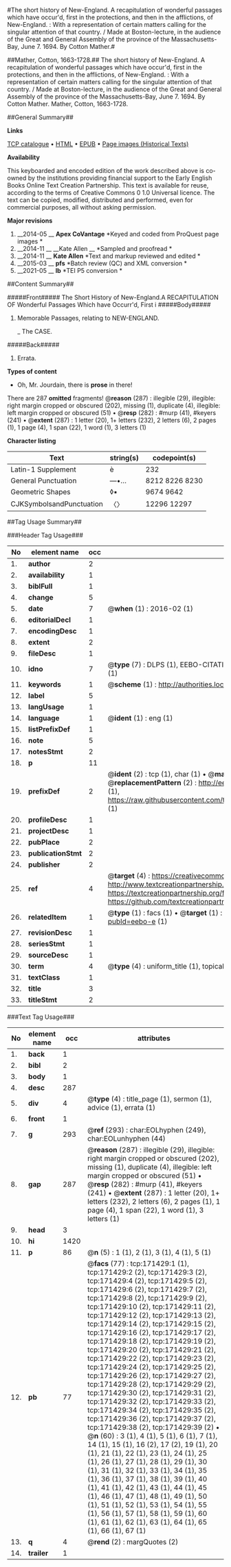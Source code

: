#The short history of New-England. A recapitulation of wonderful passages which have occur'd, first in the protections, and then in the afflictions, of New-England. : With a representation of certain matters calling for the singular attention of that country. / Made at Boston-lecture, in the audience of the Great and General Assembly of the province of the Massachusetts-Bay, June 7. 1694. By Cotton Mather.#

##Mather, Cotton, 1663-1728.##
The short history of New-England. A recapitulation of wonderful passages which have occur'd, first in the protections, and then in the afflictions, of New-England. : With a representation of certain matters calling for the singular attention of that country. / Made at Boston-lecture, in the audience of the Great and General Assembly of the province of the Massachusetts-Bay, June 7. 1694. By Cotton Mather.
Mather, Cotton, 1663-1728.

##General Summary##

**Links**

[TCP catalogue](http://www.ota.ox.ac.uk/tcp/)  • 
[HTML](http://tei.it.ox.ac.uk/tcp/Texts-HTML/free/A88/A88931.html)  • 
[EPUB](http://tei.it.ox.ac.uk/tcp/Texts-EPUB/free/A88/A88931.epub) • 
[Page images (Historical Texts)](https://historicaltexts.jisc.ac.uk/eebo-45097847e)

**Availability**

This keyboarded and encoded edition of the work described above is co-owned by the
    institutions providing financial support to the Early English Books Online Text Creation
    Partnership. This text is available for reuse, according to the terms of  Creative Commons 0 1.0 Universal
    licence. The text can be copied, modified, distributed and performed, even for commercial
    purposes, all without asking permission.

**Major revisions**

1. __2014-05 __ __Apex CoVantage__ *Keyed and coded from ProQuest page images *
1. __2014-11 __ __Kate Allen __ *Sampled and proofread *
1. __2014-11 __ __Kate Allen__ *Text and markup reviewed and edited *
1. __2015-03 __ __pfs__ *Batch review (QC) and XML conversion *
1. __2021-05 __ __lb__ *TEI P5 conversion *

##Content Summary##

#####Front#####
The Short History of New-England.A RECAPITULATION OF Wonderful Passages Which have Occurr'd, First i
#####Body#####

1. Memorable Passages, relating to NEW-ENGLAND.

    _ The CASE.

#####Back#####

1. Errata.

**Types of content**

  * Oh, Mr. Jourdain, there is **prose** in there!

There are 287 **omitted** fragments! 
 @__reason__ (287) : illegible (29), illegible: right margin cropped or obscured (202), missing (1), duplicate (4), illegible: left margin cropped or obscured (51)  •  @__resp__ (282) : #murp (41), #keyers (241)  •  @__extent__ (287) : 1 letter (20), 1+ letters (232), 2 letters (6), 2 pages (1), 1 page (4), 1 span (22), 1 word (1), 3 letters (1)

**Character listing**


|Text|string(s)|codepoint(s)|
|---|---|---|
|Latin-1 Supplement|è|232|
|General Punctuation|—•…|8212 8226 8230|
|Geometric Shapes|◊▪|9674 9642|
|CJKSymbolsandPunctuation|〈〉|12296 12297|

##Tag Usage Summary##

###Header Tag Usage###

|No|element name|occ|attributes|
|---|---|---|---|
|1.|__author__|2||
|2.|__availability__|1||
|3.|__biblFull__|1||
|4.|__change__|5||
|5.|__date__|7| @__when__ (1) : 2016-02 (1)|
|6.|__editorialDecl__|1||
|7.|__encodingDesc__|1||
|8.|__extent__|2||
|9.|__fileDesc__|1||
|10.|__idno__|7| @__type__ (7) : DLPS (1), EEBO-CITATION (1), VID (1), EEBO-PROQUEST (1), STC (2), OCLC (1)|
|11.|__keywords__|1| @__scheme__ (1) : http://authorities.loc.gov/ (1)|
|12.|__label__|5||
|13.|__langUsage__|1||
|14.|__language__|1| @__ident__ (1) : eng (1)|
|15.|__listPrefixDef__|1||
|16.|__note__|5||
|17.|__notesStmt__|2||
|18.|__p__|11||
|19.|__prefixDef__|2| @__ident__ (2) : tcp (1), char (1)  •  @__matchPattern__ (2) : ([0-9\-]+):([0-9IVX]+) (1), (.+) (1)  •  @__replacementPattern__ (2) : http://eebo.chadwyck.com/downloadtiff?vid=$1&page=$2 (1), https://raw.githubusercontent.com/textcreationpartnership/Texts/master/tcpchars.xml#$1 (1)|
|20.|__profileDesc__|1||
|21.|__projectDesc__|1||
|22.|__pubPlace__|2||
|23.|__publicationStmt__|2||
|24.|__publisher__|2||
|25.|__ref__|4| @__target__ (4) : https://creativecommons.org/publicdomain/zero/1.0/ (1), http://www.textcreationpartnership.org/docs/. (1), https://textcreationpartnership.org/faq/#faq05 (1), https://github.com/textcreationpartnership (1)|
|26.|__relatedItem__|1| @__type__ (1) : facs (1)  •  @__target__ (1) : https://data.historicaltexts.jisc.ac.uk/view?pubId=eebo-e (1)|
|27.|__revisionDesc__|1||
|28.|__seriesStmt__|1||
|29.|__sourceDesc__|1||
|30.|__term__|4| @__type__ (4) : uniform_title (1), topical_term (2), geographic_name (1)|
|31.|__textClass__|1||
|32.|__title__|3||
|33.|__titleStmt__|2||


###Text Tag Usage###

|No|element name|occ|attributes|
|---|---|---|---|
|1.|__back__|1||
|2.|__bibl__|2||
|3.|__body__|1||
|4.|__desc__|287||
|5.|__div__|4| @__type__ (4) : title_page (1), sermon (1), advice (1), errata (1)|
|6.|__front__|1||
|7.|__g__|293| @__ref__ (293) : char:EOLhyphen (249), char:EOLunhyphen (44)|
|8.|__gap__|287| @__reason__ (287) : illegible (29), illegible: right margin cropped or obscured (202), missing (1), duplicate (4), illegible: left margin cropped or obscured (51)  •  @__resp__ (282) : #murp (41), #keyers (241)  •  @__extent__ (287) : 1 letter (20), 1+ letters (232), 2 letters (6), 2 pages (1), 1 page (4), 1 span (22), 1 word (1), 3 letters (1)|
|9.|__head__|3||
|10.|__hi__|1420||
|11.|__p__|86| @__n__ (5) : 1 (1), 2 (1), 3 (1), 4 (1), 5 (1)|
|12.|__pb__|77| @__facs__ (77) : tcp:171429:1 (1), tcp:171429:2 (2), tcp:171429:3 (2), tcp:171429:4 (2), tcp:171429:5 (2), tcp:171429:6 (2), tcp:171429:7 (2), tcp:171429:8 (2), tcp:171429:9 (2), tcp:171429:10 (2), tcp:171429:11 (2), tcp:171429:12 (2), tcp:171429:13 (2), tcp:171429:14 (2), tcp:171429:15 (2), tcp:171429:16 (2), tcp:171429:17 (2), tcp:171429:18 (2), tcp:171429:19 (2), tcp:171429:20 (2), tcp:171429:21 (2), tcp:171429:22 (2), tcp:171429:23 (2), tcp:171429:24 (2), tcp:171429:25 (2), tcp:171429:26 (2), tcp:171429:27 (2), tcp:171429:28 (2), tcp:171429:29 (2), tcp:171429:30 (2), tcp:171429:31 (2), tcp:171429:32 (2), tcp:171429:33 (2), tcp:171429:34 (2), tcp:171429:35 (2), tcp:171429:36 (2), tcp:171429:37 (2), tcp:171429:38 (2), tcp:171429:39 (2)  •  @__n__ (60) : 3 (1), 4 (1), 5 (1), 6 (1), 7 (1), 14 (1), 15 (1), 16 (2), 17 (2), 19 (1), 20 (1), 21 (1), 22 (1), 23 (1), 24 (1), 25 (1), 26 (1), 27 (1), 28 (1), 29 (1), 30 (1), 31 (1), 32 (1), 33 (1), 34 (1), 35 (1), 36 (1), 37 (1), 38 (1), 39 (1), 40 (1), 41 (1), 42 (1), 43 (1), 44 (1), 45 (1), 46 (1), 47 (1), 48 (1), 49 (1), 50 (1), 51 (1), 52 (1), 53 (1), 54 (1), 55 (1), 56 (1), 57 (1), 58 (1), 59 (1), 60 (1), 61 (1), 62 (1), 63 (1), 64 (1), 65 (1), 66 (1), 67 (1)|
|13.|__q__|4| @__rend__ (2) : margQuotes (2)|
|14.|__trailer__|1||
